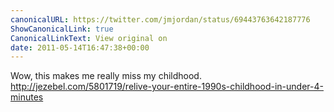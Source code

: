 ```yaml
---
canonicalURL: https://twitter.com/jmjordan/status/69443763642187776
ShowCanonicalLink: true
CanonicalLinkText: View original on
date: 2011-05-14T16:47:38+00:00
---
```

Wow, this makes me really miss my childhood. http://jezebel.com/5801719/relive-your-entire-1990s-childhood-in-under-4-minutes